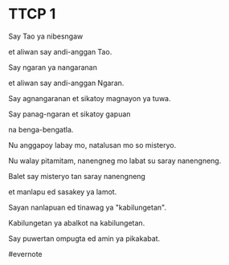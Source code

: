 # TTCP 1

Say Tao ya nibesngaw

et aliwan say andi-anggan Tao.

Say ngaran ya nangaranan

et aliwan say andi-anggan Ngaran.

Say agnangaranan et sikatoy magnayon ya tuwa.

Say panag-ngaran et sikatoy gapuan

na benga-bengatla.

Nu anggapoy labay mo, natalusan mo so misteryo.

Nu walay pitamitam, nanengneg mo labat su saray nanengneng.

Balet say misteryo tan saray nanengneng

et manlapu ed sasakey ya lamot.

Sayan nanlapuan ed tinawag ya "kabilungetan".

Kabilungetan ya abalkot na kabilungetan.

Say puwertan ompugta ed amin ya pikakabat.

\#evernote


